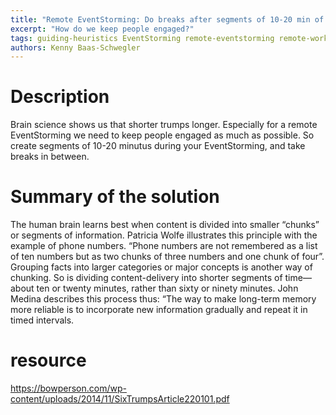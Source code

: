 ```yaml
---
title: "Remote EventStorming: Do breaks after segments of 10-20 min of work"
excerpt: "How do we keep people engaged?"
tags: guiding-heuristics EventStorming remote-eventstorming remote-workshop
authors: Kenny Baas-Schwegler
---
```


# Description

Brain science shows us that shorter trumps longer. Especially for a remote EventStorming we need to keep people engaged as much as possible. So create segments of 10-20 minutus during your EventStorming, and take breaks in between.

# Summary of the solution

The human brain learns best when content is divided into smaller “chunks” or segments of information. Patricia Wolfe illustrates this principle with the example of phone numbers. “Phone numbers are not remembered as a list  of ten numbers  but  as two chunks of three numbers and one chunk of  four”. Grouping  facts  into larger categories or major concepts is another  way of chunking. So is dividing content-delivery into shorter segments of time—about ten or twenty minutes, rather than sixty or ninety minutes. John  Medina describes this process thus: “The way to make long-term memory more reliable is to incorporate new information gradually and repeat it in timed intervals.

# resource

https://bowperson.com/wp-content/uploads/2014/11/SixTrumpsArticle220101.pdf